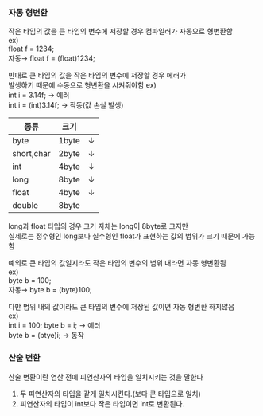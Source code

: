 ### 자동 형변환

작은 타입의 값을 큰 타입의 변수에 저장할 경우 컴파일러가 자동으로 형변환함   
ex)  
float f = 1234;  
자동→ float f = (float)1234;   

반대로 큰 타입의 값을 작은 타입의 변수에 저장할 경우 에러가  
발생하기 때문에 수동으로 형변환을 시켜줘야함
ex)  
int i = 3.14f; → 에러  
int i = (int)3.14f; → 작동(값 손실 발생)  

|종류|크기||
|--|--|--|
|byte|1byte|↓|
|short,char|2byte|↓|
|int|4byte|↓|
|long|8byte|↓|
|float|4byte|↓|
|double|8byte|| 

long과 float 타입의 경우 크기 자체는 long이 8byte로 크지만   
실제로는 정수형인 long보다 실수형인 float가 표현하는 값의 범위가 크기 때문에 가능함  

예외로 큰 타입의 값일지라도 작은 타입의 변수의 범위 내라면 자동 형변환됨   
ex)  
byte b = 100;  
자동→ byte b = (byte)100;  

다만 범위 내의 값이라도 큰 타입의 변수에 저장된 값이면 자동 형변환 하지않음  
ex)  
int i = 100;
byte b = i; → 에러  
byte b = (btye)i; → 동작

### 산술 변환

산술 변환이란 연산 전에 피연산자의 타입을 일치시키는 것을 말한다  

1. 두 피연산자의 타입을 같게 일치시킨다.(보다 큰 타입으로 일치)
2. 피연산자의 타입이 int보다 작은 타입이면 int로 변환된다.
